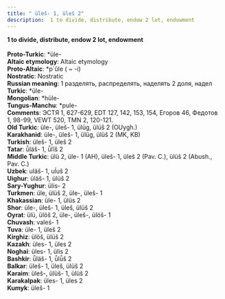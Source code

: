 ```yaml
---
title: " üleš- 1, üleš 2"
description:  1 to divide, distribute, endow 2 lot, endowment
---
```

<p data-pagefind-weight="0.5">
<strong> 1 to divide, distribute, endow 2 lot, endowment</strong><br><br>
<strong>Proto-Turkic</strong>:  *üle-<br>
<strong>Altaic etymology</strong>:  Altaic etymology<br>
<strong> Proto-Altaic</strong>:  *p`ŭle ( ~ -i)<br>
<strong>Nostratic</strong>:  Nostratic<br>
<strong>Russian meaning</strong>:  1 разделять, распределять, наделять 2 доля, надел<br>
<strong>Turkic</strong>:  *üle-<br>
<strong>Mongolian</strong>:  *hüle-<br>
<strong>Tungus-Manchu</strong>:  *pule-<br>
<strong>Comments</strong>:  ЭСТЯ 1, 627-629, EDT 127, 142, 153, 154, Егоров 46, Федотов 1, 98-99, VEWT 520, TMN 2, 120-121.<br>
<strong>Old Turkic</strong>:  üle-, üleš- 1, ülüg, ülüš 2 (OUygh.)<br>
<strong>Karakhanid</strong>:  üle-, üleš- 1, ülüg, ülüš 2 (MK, KB)<br>
<strong>Turkish</strong>:  üleš- 1, üleš 2<br>
<strong>Tatar</strong>:  ü̆läš- 1, ü̆lĭš 2<br>
<strong>Middle Turkic</strong>:  ülü 2, üle- 1 (AH), üleš- 1, üleš 2 (Pav. C.), ülüš 2 (Abush., Pav. C.)<br>
<strong>Uzbek</strong>:  uläš- 1, uĺuš 2<br>
<strong>Uighur</strong>:  üläš- 1, ülüš 2<br>
<strong>Sary-Yughur</strong>:  ülis- 2<br>
<strong>Turkmen</strong>:  üle, ülüš 2, üle-, üleš- 1<br>
<strong>Khakassian</strong>:  üle- 1, ülüs 2<br>
<strong>Shor</strong>:  üle-, üleš- 1, üleš, ülüš 2<br>
<strong>Oyrat</strong>:  ülü, ülöš 2, üle-, üleš-, ülöš- 1<br>
<strong>Chuvash</strong>:  valeś- 1<br>
<strong>Tuva</strong>:  üle- 1, üleš 2<br>
<strong>Kirghiz</strong>:  ülöš, ülüš 2<br>
<strong>Kazakh</strong>:  üles- 1, üles 2<br>
<strong>Noghai</strong>:  üles- 1, ülis 2<br>
<strong>Bashkir</strong>:  ü̆läš- 1, ü̆lü̆š 2<br>
<strong>Balkar</strong>:  üleš- 1, üleš, ülüš 2<br>
<strong>Karaim</strong>:  üleš-, ülüš- 1, ülüš 2<br>
<strong>Karakalpak</strong>:  üles- 1, üles 2<br>
<strong>Kumyk</strong>:  üleš- 1<br>

</p>
